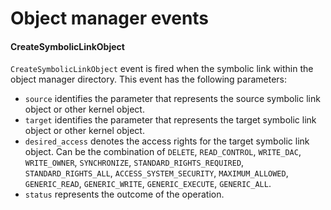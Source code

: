 # Object manager events

#### CreateSymbolicLinkObject

`CreateSymbolicLinkObject` event is fired when the symbolic link within the object manager directory. This event has the following parameters:

- `source` identifies the parameter that represents the source symbolic link object or other kernel object.
- `target` identifies the parameter that represents the target symbolic link object or other kernel object.
- `desired_access` denotes the access rights for the target symbolic link object. Can be the combination of `DELETE`, `READ_CONTROL`, `WRITE_DAC`, `WRITE_OWNER`, `SYNCHRONIZE`, `STANDARD_RIGHTS_REQUIRED`, `STANDARD_RIGHTS_ALL`, `ACCESS_SYSTEM_SECURITY`, `MAXIMUM_ALLOWED`, `GENERIC_READ`, `GENERIC_WRITE`, `GENERIC_EXECUTE`, `GENERIC_ALL`.
- `status` represents the outcome of the operation.